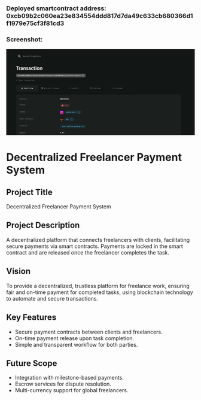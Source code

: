 ### Deployed smartcontract address: 0xcb09b2c060ea23e834554ddd817d7da49c633cb680366d1f1979e75cf3f81cd3

### Screenshot:
![alt text](image.png)

# Decentralized Freelancer Payment System

## Project Title
Decentralized Freelancer Payment System

## Project Description
A decentralized platform that connects freelancers with clients, facilitating secure payments via smart contracts. Payments are locked in the smart contract and are released once the freelancer completes the task.

## Vision
To provide a decentralized, trustless platform for freelance work, ensuring fair and on-time payment for completed tasks, using blockchain technology to automate and secure transactions.

## Key Features
- Secure payment contracts between clients and freelancers.
- On-time payment release upon task completion.
- Simple and transparent workflow for both parties.

## Future Scope
- Integration with milestone-based payments.
- Escrow services for dispute resolution.
- Multi-currency support for global freelancers.
